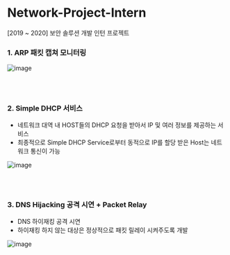 # Network-Project-Intern
[2019 ~ 2020] 보안 솔루션 개발 인턴 프로젝트

### 1. ARP 패킷 캡쳐 모니터링
![image](https://user-images.githubusercontent.com/70880695/130266100-fd54086b-080a-4ca2-a163-3a2154636eac.png)

<br />
<br />

### 2. Simple DHCP 서비스
- 네트워크 대역 내 HOST들의 DHCP 요청을 받아서 IP 및 여러 정보를 제공하는 서비스
- 최종적으로 Simple DHCP Service로부터 동적으로 IP를 할당 받은 Host는 네트워크 통신이 가능  

![image](https://user-images.githubusercontent.com/70880695/130266356-8513eadc-cc12-449e-b189-82baf7268ffa.png)

<br />
<br />

### 3. DNS Hijacking 공격 시연 + Packet Relay
- DNS 하이재킹 공격 시연
- 하이재킹 하지 않는 대상은 정상적으로 패킷 릴레이 시켜주도록 개발

![image](https://user-images.githubusercontent.com/70880695/130266638-be33a776-cef6-4656-bc93-d41720bbdfd1.png)


